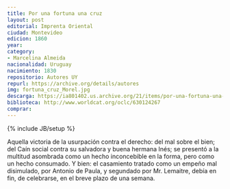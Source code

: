 ```yaml
---
title: Por una fortuna una cruz
layout: post
editorial: Imprenta Oriental
ciudad: Montevideo
edicion: 1860
year:
category: 
- Marcelina Almeida
nacionalidad: Uruguay
nacimiento: 1830
repositorio: Autores UY
repurl: https://archive.org/details/autores
img: fortuna_cruz_Morel.jpg
descarga: https://ia801402.us.archive.org/21/items/por-una-fortuna-una-cruz-marcelina-almeida/Por%20una%20fortuna%20una%20cruz%20-%20Marcelina%20Almeida.pdf
biblioteca: http://www.worldcat.org/oclc/630124267
comprar: 
---
```

{% include JB/setup %}

Aquella victoria de la usurpación contra el derecho: del mal sobre el bien; del Caín social contra su salvadora y buena hermana Inés; se presentó a la multitud asombrada como un hecho inconcebible en la forma, pero como un hecho consumado.
Y bien: el casamiento tratado como un empeño mal disimulado, por Antonio de Paula, y segundado por Mr. Lemaitre, debía en fin, de celebrarse, en el breve plazo de una semana.
